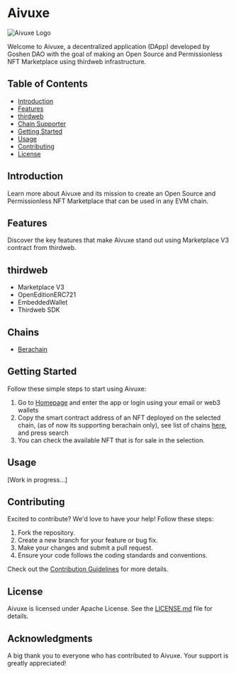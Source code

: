 # Aivuxe

![Aivuxe Logo](https://aivuxe.xyz/meta_image.png)

Welcome to Aivuxe, a decentralized application (DApp) developed by Goshen DAO with the goal of making an Open Source and Permissionless NFT Marketplace using thirdweb infrastructure.

## Table of Contents

- [Introduction](#introduction)
- [Features](#features)
- [thirdweb](#thirdweb)
- [Chain Supporter](#chains)
- [Getting Started](#getting-started)
- [Usage](#usage)
- [Contributing](#contributing)
- [License](#license)

## Introduction

Learn more about Aivuxe and its mission to create an Open Source and Permissionless NFT Marketplace that can be used in any EVM chain.

## Features

Discover the key features that make Aivuxe stand out using Marketplace V3 contract from thirdweb.

## thirdweb

- Marketplace V3
- OpenEditionERC721
- EmbeddedWallet
- Thirdweb SDK

## Chains

- [Berachain](https://aivuxe.xyz)

## Getting Started

Follow these simple steps to start using Aivuxe:

1. Go to [Homepage](https://aivuxe.xyz) and enter the app or login using your email or web3 wallets
2. Copy the smart contract address of an NFT deployed on the selected chain, (as of now its supporting berachain only), see list of chains [here](#chains), and press search
3. You can check the available NFT that is for sale in the selection.

## Usage

[Work in progress...]

## Contributing

Excited to contribute? We'd love to have your help! Follow these steps:

1. Fork the repository.
2. Create a new branch for your feature or bug fix.
3. Make your changes and submit a pull request.
4. Ensure your code follows the coding standards and conventions.

Check out the [Contribution Guidelines](CONTRIBUTING.md) for more details.

## License

Aivuxe is licensed under Apache License. See the [LICENSE.md](LICENSE.md) file for details.

## Acknowledgments

A big thank you to everyone who has contributed to Aivuxe. Your support is greatly appreciated!
